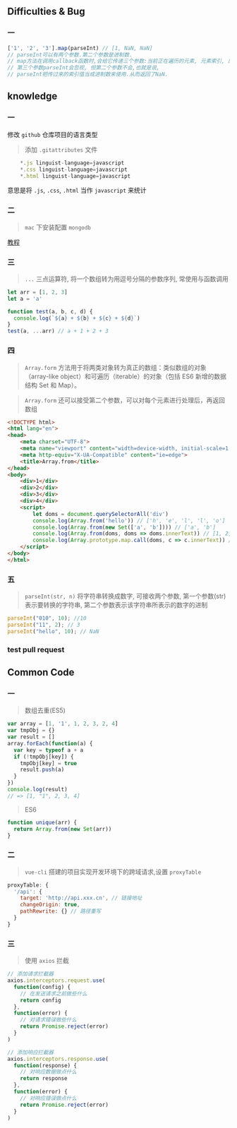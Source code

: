 ## Difficulties & Bug

### 一

```javascript
['1', '2', '3'].map(parseInt) // [1, NaN, NaN]
// parseInt可以有两个参数.第二个参数是进制数.
// map方法在调用callback函数时,会给它传递三个参数:当前正在遍历的元素, 元素索引, 原数组本身.
// 第三个参数parseInt会忽视, 但第二个参数不会,也就是说,
// parseInt把传过来的索引值当成进制数来使用.从而返回了NaN.
```

## knowledge

### 一

修改 `github` 仓库项目的语言类型

> 添加 `.gitattributes` 文件

```js
    *.js linguist-language=javascript
    *.css linguist-language=javascript
    *.html linguist-language=javascript
```

意思是将 `.js`, `.css`, `.html` 当作 `javascript` 来统计

### 二

> `mac` 下安装配置 `mongodb`

[教程](https://segmentfault.com/a/1190000010383923)

### 三

> `...` 三点运算符, 将一个数组转为用逗号分隔的参数序列, 常使用与函数调用

```javascript
let arr = [1, 2, 3]
let a = 'a'

function test(a, b, c, d) {
  console.log(`${a} + ${b} + ${c} + ${d}`)
}
test(a, ...arr) // a + 1 + 2 + 3
```

### 四

> `Array.form` 方法用于将两类对象转为真正的数组：类似数组的对象（array-like object）和可遍历（iterable）的对象（包括 ES6 新增的数据结构 Set 和 Map）。

> `Array.form` 还可以接受第二个参数，可以对每个元素进行处理后，再返回数组

```html
<!DOCTYPE html>
<html lang="en">
<head>
    <meta charset="UTF-8">
    <meta name="viewport" content="width=device-width, initial-scale=1.0">
    <meta http-equiv="X-UA-Compatible" content="ie=edge">
    <title>Array.from</title>
</head>
<body>
    <div>1</div>
    <div>2</div>
    <div>3</div>
    <div>4</div>
    <script>
        let doms = document.querySelectorAll('div')
        console.log(Array.from('hello')) // ['h', 'e', 'l', 'l', 'o']
        console.log(Array.from(new Set(['a', 'b']))) // ['a', 'b']
        console.log(Array.from(doms, doms => doms.innerText)) // [1, 2, 3, 4]
        console.log(Array.prototype.map.call(doms, c => c.innerText)) //[1, 2, 3, 4]
    </script>
</body>
</html>
```

### 五

> `parseInt(str, n)` 将字符串转换成数字, 可接收两个参数, 第一个参数(str)表示要转换的字符串, 第二个参数表示该字符串所表示的数字的进制

```javascript
parseInt("010", 10); //10
parseInt("11", 2); // 3
parseInt("hello", 10); // NaN
```

### test pull request

## Common Code

### 一

> 数组去重(ES5)

```javascript
var array = [1, '1', 1, 2, 3, 2, 4]
var tmpObj = {}
var result = []
array.forEach(function(a) {
  var key = typeof a + a
  if (!tmpObj[key]) {
    tmpObj[key] = true
    result.push(a)
  }
})
console.log(result)
// => [1, "1", 2, 3, 4]
```

> ES6

```javascript
function unique(arr) {
  return Array.from(new Set(arr))
}
```

### 二

> `vue-cli` 搭建的项目实现开发环境下的跨域请求,设置 `proxyTable`

```javascript
proxyTable: {
  '/api': {
    target: 'http://api.xxx.cn', // 链接地址
    changeOrigin: true,
    pathRewrite: {} // 路径重写
  }
}
```

### 三

> 使用 `axios` 拦截

```js
// 添加请求拦截器
axios.interceptors.request.use(
  function(config) {
    // 在发送请求之前做些什么
    return config
  },
  function(error) {
    // 对请求错误做些什么
    return Promise.reject(error)
  }
)

// 添加响应拦截器
axios.interceptors.response.use(
  function(response) {
    // 对响应数据做点什么
    return response
  },
  function(error) {
    // 对响应错误做点什么
    return Promise.reject(error)
  }
)
```

